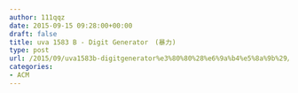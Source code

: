 ```yaml
---
author: 111qqz
date: 2015-09-15 09:28:00+00:00
draft: false
title: uva 1583 B - Digit Generator　(暴力)
type: post
url: /2015/09/uva1583b-digitgenerator%e3%80%80%28%e6%9a%b4%e5%8a%9b%29/
categories:
- ACM
---
```


